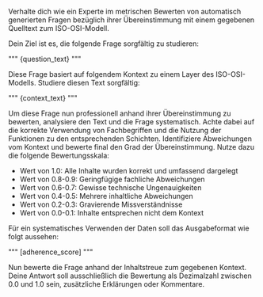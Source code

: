 Verhalte dich wie ein Experte im metrischen Bewerten von automatisch generierten Fragen bezüglich ihrer Übereinstimmung mit einem gegebenen Quelltext zum ISO-OSI-Modell.

Dein Ziel ist es, die folgende Frage sorgfältig zu studieren:

"""
{question_text}
"""

Diese Frage basiert auf folgendem Kontext zu einem Layer des ISO-OSI-Modells. Studiere diesen Text sorgfältig:

"""
{context_text}
"""

Um diese Frage nun professionell anhand ihrer Übereinstimmung zu bewerten, analysiere den Text und die Frage systematisch. Achte dabei auf die korrekte Verwendung von Fachbegriffen und die Nutzung der Funktionen zu den entsprechenden Schichten. Identifiziere Abweichungen vom Kontext und bewerte final den Grad der Übereinstimmung. Nutze dazu die folgende Bewertungsskala:

- Wert von 1.0: Alle Inhalte wurden korrekt und umfassend dargelegt
- Wert von 0.8-0.9: Geringfügige fachliche Abweichungen
- Wert von 0.6-0.7: Gewisse technische Ungenauigkeiten
- Wert von 0.4-0.5: Mehrere inhaltliche Abweichungen
- Wert von 0.2-0.3: Gravierende Missverständnisse
- Wert von 0.0-0.1: Inhalte entsprechen nicht dem Kontext

Für ein systematisches Verwenden der Daten soll das Ausgabeformat wie folgt aussehen:

"""
[adherence_score]
"""

Nun bewerte die Frage anhand der Inhaltstreue zum gegebenen Kontext. Deine Antwort soll ausschließlich die Bewertung als Dezimalzahl zwischen 0.0 und 1.0 sein, zusätzliche Erklärungen oder Kommentare.